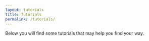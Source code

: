 ```yaml
---
layout: tutorials
title: Tutorials
permalink: /tutorials/
---
```


Below you will find some tutorials that may help you find your way.